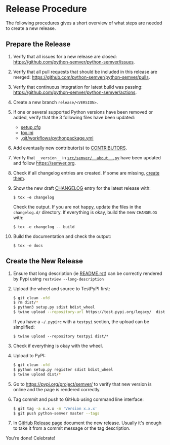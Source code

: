 # Release Procedure

The following procedures gives a short overview of what steps are needed to
create a new release.

## Prepare the Release

1. Verify that all issues for a new release are closed: <https://github.com/python-semver/python-semver/issues>.

1. Verify that all pull requests that should be included in this release are merged: <https://github.com/python-semver/python-semver/pulls>.

1. Verify that continuous integration for latest build was passing: <https://github.com/python-semver/python-semver/actions>.

1. Create a new branch `release/<VERSION>`.

1. If one or several supported Python versions have been removed or added, verify that the 3 following files have been updated:
   * [setup.cfg](https://github.com/python-semver/python-semver/blob/master/setup.cfg)
   * [tox.ini](https://github.com/python-semver/python-semver/blob/master/tox.ini)
   * [.git/workflows/pythonpackage.yml](https://github.com/python-semver/python-semver/blob/master/.git/workflows/pythonpackage.yml)

1. Add eventually new contributor(s) to [CONTRIBUTORS](https://github.com/python-semver/python-semver/blob/master/CONTRIBUTORS).

1. Verify that `__version__` in [`src/semver/__about__.py`](https://github.com/python-semver/python-semver/blob/master/src/semver/__about__.py) have been updated and follow https://semver.org.

1. Check if all changelog entries are created. If some are missing, [create them](https://python-semver.readthedocs.io/en/latest/development.html#adding-a-changelog-entry).

1. Show the new draft [CHANGELOG](https://github.com/python-semver/python-semver/blob/master/CHANGELOG.rst) entry for the latest release with:

       $ tox -e changelog

   Check the output. If you are not happy, update the files in the
   `changelog.d/` directory.
   If everything is okay, build the new `CHANGELOG` with:

       $ tox -e changelog -- build

1. Build the documentation and check the output:

       $ tox -e docs


## Create the New Release

1. Ensure that long description (ie [README.rst](https://github.com/python-semver/python-semver/blob/master/README.rst)) can be correctly rendered by Pypi using `restview --long-description`

1. Upload the wheel and source to TestPyPI first:

    ```bash
    $ git clean -xfd
    $ rm dist/*
    $ python3 setup.py sdist bdist_wheel
    $ twine upload --repository-url https://test.pypi.org/legacy/  dist/*
    ```

   If you have a `~/.pypirc` with a `testpyi` section, the upload can be
   simplified:

       $ twine upload --repository testpyi dist/*

1. Check if everything is okay with the wheel.

1. Upload to PyPI:

    ```bash
    $ git clean -xfd
    $ python setup.py register sdist bdist_wheel
    $ twine upload dist/*
    ```

1. Go to https://pypi.org/project/semver/ to verify that new version is online and the page is rendered correctly.

1. Tag commit and push to GitHub using command line interface:

    ```bash
    $ git tag -a x.x.x -m 'Version x.x.x'
    $ git push python-semver master --tags
    ```

1. In [GitHub Release page](https://github.com/python-semver/python-semver/release)
   document the new release.
   Usually it's enough to take it from a commit message or the tag description.

You're done! Celebrate!
